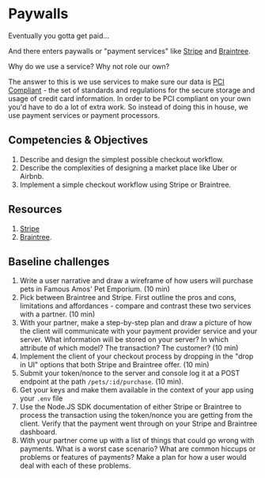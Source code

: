 # Paywalls

Eventually you gotta get paid...

And there enters paywalls or "payment services" like [Stripe](stripe.com) and [Braintree](braintreepayments.com).

Why do we use a service? Why not role our own?

The answer to this is we use services to make sure our data is [PCI Compliant](http://www.onlinetech.com/resources/references/what-is-pci-compliance) - the set of standards and regulations for the secure storage and usage of credit card information. In order to be PCI compliant on your own you'd have to do a lot of extra work. So instead of doing this in house, we use payment services or payment processors.

## Competencies & Objectives

1. Describe and design the simplest possible checkout workflow.
1. Describe the complexities of designing a market place like Uber or Airbnb.
1. Implement a simple checkout workflow using Stripe or Braintree.

## Resources

1. [Stripe](stripe.com)
1. [Braintree](braintreepayments.com).

## Baseline challenges

1. Write a user narrative and draw a wireframe of how users will purchase pets in Famous Amos' Pet Emporium. (10 min)
1. Pick between Braintree and Stripe. First outline the pros and cons, limitations and affordances - compare and contrast these two services with a partner. (10 min)
1. With your partner, make a step-by-step plan and draw a picture of how the client will communicate with your payment provider service and your server. What information will be stored on your server? In which attribute of which model? The transaction? The customer? (10 min)
1. Implement the client of your checkout process by dropping in the "drop in UI" options that both Stripe and Braintree offer. (10 min)
1. Submit your token/nonce to the server and console log it at a POST endpoint at the path `/pets/:id/purchase`. (10 min).
1. Get your keys and make them available in the context of your app using your `.env` file
1. Use the Node.JS SDK documentation of either Stripe or Braintree to process the transaction using the token/nonce you are getting from the client. Verify that the payment went through on your Stripe and Braintree dashboard.
1. With your partner come up with a list of things that could go wrong with payments. What is a worst case scenario? What are common hiccups or problems or features of payments? Make a plan for how a user would deal with each of these problems.
